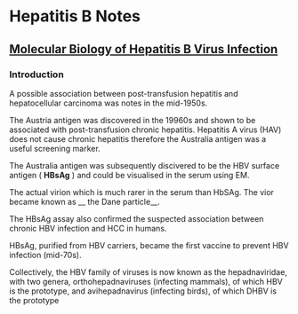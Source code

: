 # Hepatitis B Notes

## [Molecular Biology of Hepatitis B Virus Infection](https://www.ncbi.nlm.nih.gov/pmc/articles/PMC4424072/)

### Introduction

A possible association between post-transfusion hepatitis and hepatocellular carcinoma was notes in the mid-1950s.

The Austria antigen was discovered in the 19960s and shown to be associated with post-transfusion chronic hepatitis. Hepatitis A virus (HAV) does not cause chronic hepatitis therefore the Australia antigen was a useful screening marker.

The Australia antigen was subsequently discivered to be the HBV surface antigen ( __HBsAg__ ) and could be visualised in the serum using EM.

The actual virion which is much rarer in the serum than HbSAg. The vior became known as __ the Dane particle__.

The HBsAg assay also confirmed the suspected association between chronic HBV infection and HCC in humans.

HBsAg, purified from HBV carriers, became the first vaccine to prevent HBV infection (mid-70s).

Collectively, the HBV family of viruses is now known as the hepadnaviridae, with two genera, orthohepadnaviruses (infecting mammals), of which HBV is the prototype, and avihepadnavirus (infecting birds), of which DHBV is the prototype

